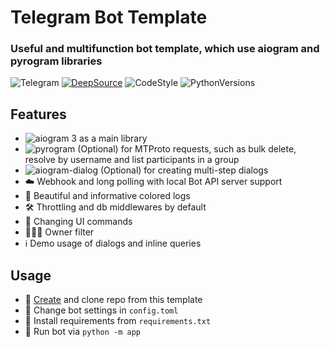 # Telegram Bot Template

### Useful and multifunction bot template, which use aiogram and pyrogram libraries

![Telegram](https://img.shields.io/badge/Telegram-blue?style=flat&logo=telegram)
[![DeepSource](https://deepsource.io/gh/fast-geek/telegram-bot-template.svg/?label=resolved+issues&show_trend=true&token=xT19E0s_Ut8tM94CcpLA9exx)](https://deepsource.io/gh/fast-geek/telegram-bot-template/?ref=repository-badge)
![CodeStyle](https://img.shields.io/badge/code%20style-black-black)
![PythonVersions](https://img.shields.io/pypi/pyversions/aiogram)

## Features

* ![aiogram 3](https://img.shields.io/badge/dev--3.x-aiogram-blue) as a main library
* ![pyrogram](https://img.shields.io/badge/latest-pyrogram-orange) (Optional) for MTProto requests, such as bulk delete,
  resolve by username and list participants in a group
* ![aiogram-dialog](https://img.shields.io/badge/beta--2.x-aiogram__dialog-green) (Optional) for creating multi-step
  dialogs
* ☁️ Webhook and long polling with local Bot API server support
* 🎨 Beautiful and informative colored logs
* 🛠 Throttling and db middlewares by default
* 📝 Changing UI commands
* 👨🏻‍💻 Owner filter
* ℹ️ Demo usage of dialogs and inline queries

## Usage

* 📌 [Create](https://github.com/fast-geek/telegram-bot-template/generate) and clone repo from this template
* 🔑 Change bot settings in `config.toml`
* 📎 Install requirements from `requirements.txt`
* 🚀 Run bot via `python -m app`